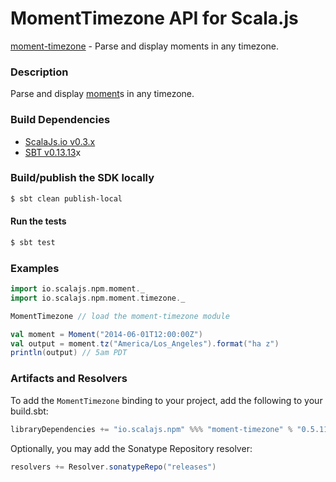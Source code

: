 MomentTimezone API for Scala.js
=======================
[moment-timezone](https://www.npmjs.com/package/moment-timezone) - Parse and display moments in any timezone.

### Description

Parse and display [moment](https://github.com/scalajs-io/moment)s in any timezone.

### Build Dependencies

* [ScalaJs.io v0.3.x](https://github.com/scalajs-io/scalajs.io)
* [SBT v0.13.13](http://www.scala-sbt.org/download.html)x

### Build/publish the SDK locally

```bash
$ sbt clean publish-local
```

#### Run the tests

```bash
$ sbt test
```

### Examples

```scala
import io.scalajs.npm.moment._
import io.scalajs.npm.moment.timezone._

MomentTimezone // load the moment-timezone module

val moment = Moment("2014-06-01T12:00:00Z")
val output = moment.tz("America/Los_Angeles").format("ha z")
println(output) // 5am PDT
```

### Artifacts and Resolvers

To add the `MomentTimezone` binding to your project, add the following to your build.sbt:  

```sbt
libraryDependencies += "io.scalajs.npm" %%% "moment-timezone" % "0.5.11"
```

Optionally, you may add the Sonatype Repository resolver:

```sbt   
resolvers += Resolver.sonatypeRepo("releases") 
```
